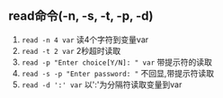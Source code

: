 ## read命令(-n, -s, -t, -p, -d)
1. `read -n 4 var` 读4个字符到变量var
2. `read -t 2 var` 2秒超时读取
3. `read -p "Enter choice[Y/N]: " var` 带提示符的读取
4. `read -s -p "Enter password: "` 不回显,带提示符读取
5. `read -d ':' var` 以':'为分隔符读取变量到var

